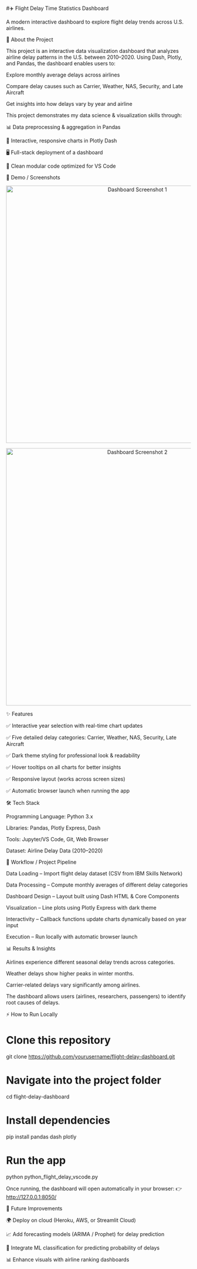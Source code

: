 #✈️ Flight Delay Time Statistics Dashboard

A modern interactive dashboard to explore flight delay trends across U.S. airlines.

📖 About the Project

This project is an interactive data visualization dashboard that analyzes airline delay patterns in the U.S. between 2010–2020.
Using Dash, Plotly, and Pandas, the dashboard enables users to:

Explore monthly average delays across airlines

Compare delay causes such as Carrier, Weather, NAS, Security, and Late Aircraft

Get insights into how delays vary by year and airline

This project demonstrates my data science & visualization skills through:

📊 Data preprocessing & aggregation in Pandas

🎨 Interactive, responsive charts in Plotly Dash

🖥️ Full-stack deployment of a dashboard

🔄 Clean modular code optimized for VS Code

📸 Demo / Screenshots
<p align="center"> <img src="assets/dashboard_home.png" alt="Dashboard Screenshot 1" width="700"/> </p> <p align="center"> <img src="assets/dashboard_charts.png" alt="Dashboard Screenshot 2" width="700"/> </p>
✨ Features

✅ Interactive year selection with real-time chart updates

✅ Five detailed delay categories: Carrier, Weather, NAS, Security, Late Aircraft

✅ Dark theme styling for professional look & readability

✅ Hover tooltips on all charts for better insights

✅ Responsive layout (works across screen sizes)

✅ Automatic browser launch when running the app

🛠 Tech Stack

Programming Language: Python 3.x

Libraries: Pandas, Plotly Express, Dash

Tools: Jupyter/VS Code, Git, Web Browser

Dataset: Airline Delay Data (2010–2020)

🔄 Workflow / Project Pipeline

Data Loading – Import flight delay dataset (CSV from IBM Skills Network)

Data Processing – Compute monthly averages of different delay categories

Dashboard Design – Layout built using Dash HTML & Core Components

Visualization – Line plots using Plotly Express with dark theme

Interactivity – Callback functions update charts dynamically based on year input

Execution – Run locally with automatic browser launch

📊 Results & Insights

Airlines experience different seasonal delay trends across categories.

Weather delays show higher peaks in winter months.

Carrier-related delays vary significantly among airlines.

The dashboard allows users (airlines, researchers, passengers) to identify root causes of delays.

⚡ How to Run Locally
# Clone this repository
git clone https://github.com/yourusername/flight-delay-dashboard.git  

# Navigate into the project folder
cd flight-delay-dashboard  

# Install dependencies
pip install pandas dash plotly  

# Run the app
python python_flight_delay_vscode.py  


Once running, the dashboard will open automatically in your browser:
👉 http://127.0.0.1:8050/

🚀 Future Improvements

🌍 Deploy on cloud (Heroku, AWS, or Streamlit Cloud)

📈 Add forecasting models (ARIMA / Prophet) for delay prediction

🧠 Integrate ML classification for predicting probability of delays

📊 Enhance visuals with airline ranking dashboards
